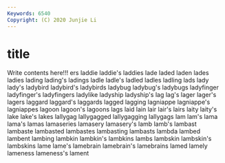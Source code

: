 ```yaml
---
Keywords: 6540
Copyright: (C) 2020 Junjie Li
---
```


# title

Write contents here!!!
ers 
laddie 
laddie's 
laddies 
lade 
laded 
laden 
lades 
ladies 
lading
lading's 
ladings 
ladle 
ladle's 
ladled 
ladles 
ladling 
lads 
lady 
lady's
ladybird 
ladybird's 
ladybirds 
ladybug 
ladybug's 
ladybugs 
ladyfinger 
ladyfinger's 
ladyfingers 
ladylike
ladyship 
ladyship's 
lag 
lag's 
lager 
lager's 
lagers 
laggard 
laggard's 
laggards
lagged 
lagging 
lagniappe 
lagniappe's 
lagniappes 
lagoon 
lagoon's 
lagoons 
lags 
laid
lain 
lair 
lair's 
lairs 
laity 
laity's 
lake 
lake's 
lakes 
lallygag
lallygagged 
lallygagging 
lallygags 
lam 
lam's 
lama 
lama's 
lamas 
lamaseries 
lamasery
lamasery's 
lamb 
lamb's 
lambast 
lambaste 
lambasted 
lambastes 
lambasting 
lambasts 
lambda
lambed 
lambent 
lambing 
lambkin 
lambkin's 
lambkins 
lambs 
lambskin 
lambskin's 
lambskins
lame 
lame's 
lamebrain 
lamebrain's 
lamebrains 
lamed 
lamely 
lameness 
lameness's 
lament
